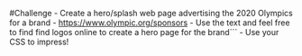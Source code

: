 #Challenge
    - Create a hero/splash web page advertising the 2020 Olympics for a brand
    - https://www.olympic.org/sponsors
    - Use the text and feel free to find find logos online to create a hero page for the brand```
    - Use your CSS to impress!

